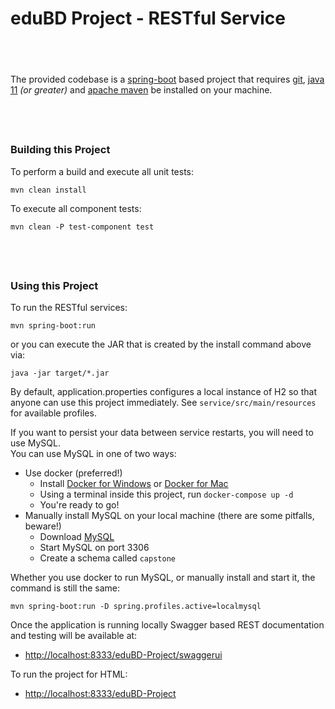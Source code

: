# eduBD Project - RESTful Service

&nbsp;
----

The provided codebase is a [spring-boot](https://projects.spring.io/spring-boot/) based project that requires [git](https://git-scm.com/downloads), 
[java 11](https://www.oracle.com/technetwork/java/javase/downloads/jdk11-downloads-5066655.html) _(or greater)_ and 
[apache maven](https://maven.apache.org/download.cgi) be installed on your machine.

&nbsp;
---

### Building this Project

To perform a build and execute all unit tests:
```
mvn clean install
```

To execute all component tests:
```
mvn clean -P test-component test
```

&nbsp;
---

### Using this Project

To run the RESTful services:
```
mvn spring-boot:run
```

or you can execute the JAR that is created by the install command above via:
```
java -jar target/*.jar
```

By default, application.properties configures a local instance of H2 so that anyone can use this project immediately.
See `service/src/main/resources` for available profiles.

If you want to persist your data between service restarts, you will need to use MySQL.  
You can use MySQL in one of two ways:
- Use docker (preferred!)
  - Install [Docker for Windows](https://hub.docker.com/editions/community/docker-ce-desktop-windows) or [Docker for Mac](https://hub.docker.com/editions/community/docker-ce-desktop-mac)
  - Using a terminal inside this project, run `docker-compose up -d`
  - You're ready to go!
- Manually install MySQL on your local machine (there are some pitfalls, beware!)
  - Download [MySQL](https://dev.mysql.com/downloads/mysql/5.7.html)
  - Start MySQL on port 3306
  - Create a schema called `capstone`

Whether you use docker to run MySQL, or manually install and start it, the command is still the same:
```
mvn spring-boot:run -D spring.profiles.active=localmysql
```

Once the application is running locally Swagger based REST documentation and testing will be available at:
- [http://localhost:8333/eduBD-Project/swaggerui](http://localhost:8333/eduBD-Project/swaggerui)

To run the project for HTML:
- [http://localhost:8333/eduBD-Project](http://localhost:8333/eduBD-Project)


